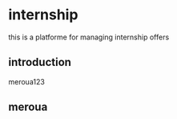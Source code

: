 # internship
this is a platforme for managing internship offers

## introduction
 meroua123
 
 ## meroua
